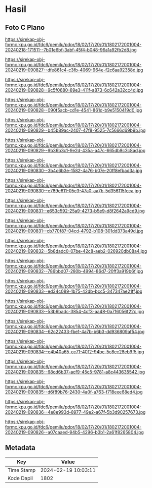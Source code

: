# Hasil

## Foto C Plano

https://sirekap-obj-formc.kpu.go.id/fdc6/pemilu/pdpr/18/02/17/20/01/1802172001004-20240218-171511--7b01e6bf-3abf-45f4-b048-96a1a92fb2d8.jpg

https://sirekap-obj-formc.kpu.go.id/fdc6/pemilu/pdpr/18/02/17/20/01/1802172001004-20240219-090827--dfe861c4-c3fb-4069-964e-f2c6aa92358d.jpg

https://sirekap-obj-formc.kpu.go.id/fdc6/pemilu/pdpr/18/02/17/20/01/1802172001004-20240219-090828--9c5f0680-89e3-411f-a873-6c642a32cc4d.jpg

https://sirekap-obj-formc.kpu.go.id/fdc6/pemilu/pdpr/18/02/17/20/01/1802172001004-20240219-090828--090f5acb-cd1e-4541-861d-b9e5150419d0.jpg

https://sirekap-obj-formc.kpu.go.id/fdc6/pemilu/pdpr/18/02/17/20/01/1802172001004-20240219-090829--b45b89ac-2407-47f8-9525-7c5666d69b9b.jpg

https://sirekap-obj-formc.kpu.go.id/fdc6/pemilu/pdpr/18/02/17/20/01/1802172001004-20240219-090829--9b36b3c1-9e2d-435a-a47c-665db8c3c8ad.jpg

https://sirekap-obj-formc.kpu.go.id/fdc6/pemilu/pdpr/18/02/17/20/01/1802172001004-20240219-090830--3b4c6b3e-1582-4a76-b07e-20ff8efbad3a.jpg

https://sirekap-obj-formc.kpu.go.id/fdc6/pemilu/pdpr/18/02/17/20/01/1802172001004-20240219-090830--e789e611-05e3-47a0-aa7b-5d356115feca.jpg

https://sirekap-obj-formc.kpu.go.id/fdc6/pemilu/pdpr/18/02/17/20/01/1802172001004-20240219-090831--e653c592-25a9-4273-b5e9-d8f2642a9cd9.jpg

https://sirekap-obj-formc.kpu.go.id/fdc6/pemilu/pdpr/18/02/17/20/01/1802172001004-20240219-090831--cb770f87-04cd-4792-b108-301dd373a49d.jpg

https://sirekap-obj-formc.kpu.go.id/fdc6/pemilu/pdpr/18/02/17/20/01/1802172001004-20240219-090832--5b8dadc0-07be-42c8-aeb2-026920db08a4.jpg

https://sirekap-obj-formc.kpu.go.id/fdc6/pemilu/pdpr/18/02/17/20/01/1802172001004-20240219-090832--786bbd07-280b-4994-86d7-20ff3a919b6f.jpg

https://sirekap-obj-formc.kpu.go.id/fdc6/pemilu/pdpr/18/02/17/20/01/1802172001004-20240219-090833--ed34c089-1b75-42db-bcc5-347347ae21ff.jpg

https://sirekap-obj-formc.kpu.go.id/fdc6/pemilu/pdpr/18/02/17/20/01/1802172001004-20240219-090833--53b6badc-3854-4cf3-aa48-0a716056f22c.jpg

https://sirekap-obj-formc.kpu.go.id/fdc6/pemilu/pdpr/18/02/17/20/01/1802172001004-20240219-090834--62c22433-fbe1-4a7b-b6b3-dd936809af54.jpg

https://sirekap-obj-formc.kpu.go.id/fdc6/pemilu/pdpr/18/02/17/20/01/1802172001004-20240219-090834--e4b40a65-cc71-40f2-94be-5c8ec28eb9f5.jpg

https://sirekap-obj-formc.kpu.go.id/fdc6/pemilu/pdpr/18/02/17/20/01/1802172001004-20240219-090835--68cd6b37-acf9-45c5-9781-a8c443635542.jpg

https://sirekap-obj-formc.kpu.go.id/fdc6/pemilu/pdpr/18/02/17/20/01/1802172001004-20240219-090835--d6f89b76-2430-4a0f-a763-f718eee68ed4.jpg

https://sirekap-obj-formc.kpu.go.id/fdc6/pemilu/pdpr/18/02/17/20/01/1802172001004-20240219-090836--4e8e993d-8977-49e2-a67f-5b3d90257673.jpg

https://sirekap-obj-formc.kpu.go.id/fdc6/pemilu/pdpr/18/02/17/20/01/1802172001004-20240219-090826--a07caaed-94b5-4296-b3b1-2a61f8265804.jpg


## Metadata

| Key        | Value               |
| ---------- | ------------------- |
| Time Stamp | 2024-02-19 10:03:11 |
| Kode Dapil | 1802                |



